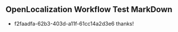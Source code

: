 ## OpenLocalization Workflow Test MarkDown
* f2faadfa-62b3-403d-a11f-61cc14a2d3e6 thanks!

<!--HONumber=Aug16_HO4-->



